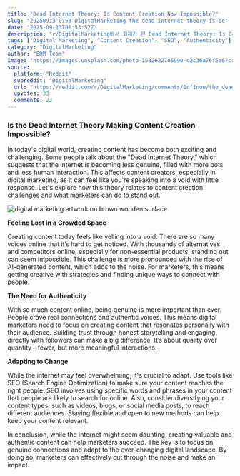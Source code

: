 ```yaml
---
title: "Dead Internet Theory: Is Content Creation Now Impossible?"
slug: "20250913-0153-DigitalMarketing-the-dead-internet-theory-is-be"
date: "2025-09-13T01:53:52Z"
description: "r/DigitalMarketing에서 화제가 된 Dead Internet Theory: Is Content Creation Now Impossible?에 대한 깊이 있는 분석과 인사이트"
tags: ["Digital Marketing", "Content Creation", "SEO", "Authenticity"]
category: "DigitalMarketing"
author: "EDM Team"
image: "https://images.unsplash.com/photo-1532622785990-d2c36a76f5a6?crop=entropy&cs=tinysrgb&fit=max&fm=jpg&ixid=M3w3OTU0NDF8MHwxfHNlYXJjaHwxNnx8ZGlnaXRhbCUyMG1hcmtldGluZ3xlbnwxfDB8fHwxNzU3NzI4NDI0fDA&ixlib=rb-4.1.0&q=80&w=1080"
source:
  platform: "Reddit"
  subreddit: "DigitalMarketing"
  url: "https://reddit.com/r/DigitalMarketing/comments/1nf1nou/the_dead_internet_theory_is_becoming_reality_and/"
  upvotes: 33
  comments: 23
---
```


### Is the Dead Internet Theory Making Content Creation Impossible?

In today's digital world, creating content has become both exciting and challenging. Some people talk about the "Dead Internet Theory," which suggests that the internet is becoming less genuine, filled with more bots and less human interaction. This affects content creators, especially in digital marketing, as it can feel like you're speaking into a void with little response. Let's explore how this theory relates to content creation challenges and what marketers can do to stand out.

![digital marketing artwork on brown wooden surface](https://images.unsplash.com/photo-1557838923-2985c318be48?crop=entropy&cs=tinysrgb&fit=max&fm=jpg&ixid=M3w3OTU0NDF8MHwxfHNlYXJjaHwyMnx8c2VvfGVufDF8MHx8fDE3NTc3Mjg0MjR8MA&ixlib=rb-4.1.0&q=80&w=1080)

**Feeling Lost in a Crowded Space**

Creating content today feels like yelling into a void. There are so many voices online that it’s hard to get noticed. With thousands of alternatives and competitors online, especially for non-essential products, standing out can seem impossible. This challenge is more pronounced with the rise of AI-generated content, which adds to the noise. For marketers, this means getting creative with strategies and finding unique ways to connect with people.

**The Need for Authenticity**

With so much content online, being genuine is more important than ever. People crave real connections and authentic voices. This means digital marketers need to focus on creating content that resonates personally with their audience. Building trust through honest storytelling and engaging directly with followers can make a big difference. It’s about quality over quantity—fewer, but more meaningful interactions.

**Adapting to Change**

While the internet may feel overwhelming, it's crucial to adapt. Use tools like SEO (Search Engine Optimization) to make sure your content reaches the right people. SEO involves using specific words and phrases in your content that people are likely to search for online. Also, consider diversifying your content types, such as videos, blogs, or social media posts, to reach different audiences. Staying flexible and open to new methods can help keep your content relevant.

In conclusion, while the internet might seem daunting, creating valuable and authentic content can help marketers succeed. The key is to focus on genuine connections and adapt to the ever-changing digital landscape. By doing so, marketers can effectively cut through the noise and make an impact.